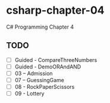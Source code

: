 # csharp-chapter-04
C# Programming Chapter 4

## TODO
- [ ] Guided - CompareThreeNumbers
- [ ] Guided - DemoORAndAND
- [ ] 03 – Admission
- [ ] 07 – GuessingGame
- [ ] 08 - RockPaperScissors
- [ ] 09 - Lottery